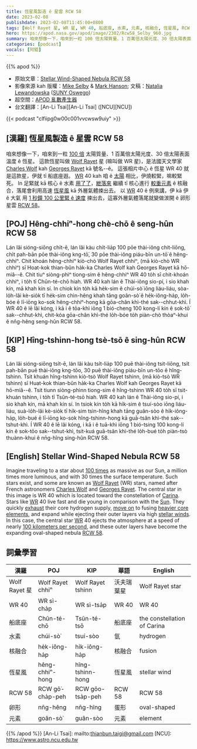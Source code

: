 ```yaml
---
title: 恆星風製造 ê 星雲 RCW 58
date: 2023-02-08
publishdate: 2023-02-08T11:45:00+0800
tags: [Wolf Rayet 星, WR 星, WR 40, 船底座, 水素, 元素, 核融合, 恆星風, RCW 58, 卵形]
hero: https://apod.nasa.gov/apod/image/2302/Rcw58_Selby_960.jpg
summary: 咱來想像一下，咱來到一粒 100 倍太陽質量、1 百萬倍太陽光度、30 倍太陽表面溫度 ê 恆星。這款恆星叫做 Wolf Rayet 星。
categories: [podcast]
vocals: [阿錕]
---
```


{{% apod %}}

- 原始文章：[Stellar Wind-Shaped Nebula RCW 58](https://apod.nasa.gov/apod/ap230208.html)
- 影像來源 kah 版權：[Mike Selby](https://www.facebook.com/masterdarksastro/) & [Mark Hanson](https://www.hansonastronomy.com/); 文稿：[Natalia Lewandowska](https://www.oswego.edu/physics/natalia-lewandowska) ([SUNY Oswego](https://www.oswego.edu/physics/))
- 超空間：[APOD 亂數產生器](https://apod.nasa.gov/apod/random_apod.html)
- 台文翻譯：[An-Li Tsai][An-Li Tsai] ([NCU][NCU])

{{< podcast "clfiipg0w00c001vvcwsw9uiy" >}}

## [漢羅] 恆星風製造 ê 星雲 RCW 58
咱來想像一下，咱來到一粒 [100 倍][100 times] 太陽質量、1 百萬倍太陽光度、30 倍太陽表面溫度 ê 恆星。
這款恆星叫做 [Wolf Rayet][Wolf Rayet] 星 (嘛叫做 WR 星)，是法國天文學家 [Charles Wolf][Charles Wolf] kah [Georges Rayet][Georges Rayet] kā 號名--ê。
這張相片中心 ê 恆星 WR 40 就是這款星，伊就 tī 船底座遐。
[WR][WR 1] 40 kah 咱 ê [太陽][Sun] 相比，伊燒較緊，嘛較緊死。
In 足緊就 kā 核心 ê 水素 [用了了][exhaust]，[紲落來][move on] 繼續 tī 核心進行 [較重元素][heavier core elements] ê 核融合，落尾會利用高速 [恆星風][stellar winds] kā 外層氣體捒出去。
以 [WR][WR 2] 40 ê 例來講，伊 kā 伊 ê 大氣 用 [1 秒鐘 100 公里緊 ê 速度][100 kilometers per second] 捒出去，這寡外層氣體落尾就變做湠開 ê 卵形星雲 [RCW 58][RCW 58]。

## [POJ] Hêng-chhiⁿ-hong chè-chō ê seng-hûn RCW 58
Lán lâi sióng-siōng chi̍t-ē, lán lâi kàu chi̍t-lia̍p 100 pōe thài-iông chit-liōng, chi̍t pah-bān pōe thài-iông kng-tō͘, 30 pōe thài-iông piáu-bīn un-tō͘ ê hêng-chhiⁿ.
Chit khoán hêng-chhiⁿ kiò-chò Wolf Rayet chhiⁿ, (mā kiò-chò WR chhiⁿ) sī Hoat-kok thian-bûn ha̍k-ka Charles Wolf kah Georges Rayet kā hō-miâ--ê.
Chit tiuⁿ siòng-phìⁿ tiong-sim ê hêng-chhiⁿ WR 40 to̍h sī chit-khoán chhiⁿ, i to̍h tī Chûn-té-chō hiah.
WR 40 kah lán ê Thài-iông sio-pí, i sio khah kín, mā khah kín sí.
In chiok kín to̍h kā he̍k-sim ê chúi-sò͘ iōng liáu-liáu, sòa-lo̍h-lâi kè-sio̍k tī he̍k-sim chìn-hêng khah tāng goân-sò͘ ê he̍k-iông-ha̍p, lo̍h-bóe ē lī-iōng ko-sok hêng-chhiⁿ-hong kā gōa-chân khì-thé sak--chhut-khì.
Í WR 40 ê lē lâi kóng, i kā i ê tōa-khì iōng 1 bió-cheng 100 kong-lí kín ê sok-tō͘ sak--chhut-khì, chit-kóa gōa-chân khì-thé lo̍h-bóe to̍h piàn-chò thòaⁿ-khui ê nn̄g-hêng seng-hûn RCW 58.


## [KIP] Hîng-tshinn-hong tsè-tsō ê sing-hûn RCW 58
Lán lâi sióng-siōng tsi̍t-ē, lán lâi kàu tsi̍t-lia̍p 100 puē thài-iông tsit-liōng, tsi̍t pah-bān puē thài-iông kng-tōo, 30 puē thài-iông piáu-bīn un-tōo ê hîng-tshinn.
Tsit khuán hîng-tshinn kiò-tsò Wolf Rayet tshinn, (mā kiò-tsò WR tshinn) sī Huat-kok thian-bûn ha̍k-ka Charles Wolf kah Georges Rayet kā hō-miâ--ê.
Tsit tiunn siòng-phìnn tiong-sim ê hîng-tshinn WR 40 to̍h sī tsit-khuán tshinn, i to̍h tī Tsûn-té-tsō hiah.
WR 40 kah lán ê Thài-iông sio-pí, i sio khah kín, mā khah kín sí.
In tsiok kín to̍h kā hi̍k-sim ê tsuí-sòo iōng liáu-liáu, suà-lo̍h-lâi kè-sio̍k tī hi̍k-sim tsìn-hîng khah tāng guân-sòo ê hi̍k-iông-ha̍p, lo̍h-bué ē lī-iōng ko-sok hîng-tshinn-hong kā guā-tsân khì-thé sak--tshut-khì.
Í WR 40 ê lē lâi kóng, i kā i ê tuā-khì iōng 1 bió-tsing 100 kong-lí kín ê sok-tōo sak--tshut-khì, tsit-kuá guā-tsân khì-thé lo̍h-bué to̍h piàn-tsò thuànn-khui ê nn̄g-hîng sing-hûn RCW 58.

## [English] Stellar Wind-Shaped Nebula RCW 58
Imagine traveling to a star about [100 times][100 times] as massive as our Sun, a million times more luminous, and with 30 times the surface temperature.
Such stars exist, and some are known as [Wolf Rayet][Wolf Rayet] (WR) stars, named after French astronomers [Charles Wolf][Charles Wolf] and [Georges Rayet][Georges Rayet].
The central star in this image is WR 40 which is located toward the constellation of [Carina][Carina].
Stars like [WR][WR 1] 40 live fast and die young in comparison with the [Sun][Sun].
They quickly [exhaust][exhaust] their core hydrogen supply, [move on][move on] to fusing [heavier core elements][heavier core elements], and expand while ejecting their outer layers via high [stellar winds][stellar winds].
In this case, the central star [WR][WR 2] 40 ejects the atmosphere at a speed of nearly [100 kilometers per second][100 kilometers per second], and these outer layers have become the expanding oval-shaped nebula [RCW 58][RCW 58].

## 詞彙學習

|漢羅|POJ|KIP|華語|English|
|-|-|-|-|-|
|Wolf Rayet 星|Wolf Rayet chhiⁿ|Wolf Rayet tshinn|沃夫瑞葉星|Wolf Rayet star|
|WR 40|WR sì-cha̍p|WR sì-tsa̍p|WR 40|WR 40|
|船底座|Chûn-té-chō|Tsûn-té-tsō|船底座|the constellation of Carina|
|水素|chúi-sò͘|tsuí-sòo|氫|hydrogen|
|核融合|he̍k-iông-ha̍p|hi̍k-iông-ha̍p|核融合|fusion|
|恆星風|hêng-chhiⁿ-hong|hîng-tshinn-hong|恆星風|stellar wind|
|RCW 58|RCW gō͘-cha̍p-peh|RCW gōo-tsa̍p-peh|RCW 58|RCW 58|
|卵形|nn̄g-hêng|nn̄g-hîng|蛋形|oval-shaped|
|元素|goân-sò͘|guân-sòo|元素|element|

{{% /apod %}}
[An-Li Tsai]: mailto:thianbun.taigi@gmail.com
[NCU]: https://www.astro.ncu.edu.tw

[copyright]: https://apod.nasa.gov/apod/fap/lib/about_apod.html#srapply
[License]: https://creativecommons.org/licenses/by/2.0/

[100 times]:https://youtu.be/REHJvW53G54
[Wolf Rayet]:https://en.wikipedia.org/wiki/Wolf%E2%80%93Rayet_star
[Charles Wolf]:https://en.wikipedia.org/wiki/Charles_Wolf_(astronomer)
[Georges Rayet]:https://en.wikipedia.org/wiki/Georges_Rayet
[Carina]:https://chandra.harvard.edu/photo/constellations/carina.html
[WR 1]:https://apod.nasa.gov/apod/ap211021.html
[Sun]:https://solarsystem.nasa.gov/solar-system/sun/in-depth/
[exhaust]:https://media.istockphoto.com/id/1286001342/photo/chinchilla-kitten-scottish-fold-longhair-white-kitten-sleeping-on-the-bar.jpg?s=612x612&w=0&k=20&c=13mY7SFuMTXrqcDJq8XQpD7C0wUIkQ0uGBwlsHBCf24=
[move on]:https://en.wikipedia.org/wiki/Stellar_evolution#Massive_stars
[heavier core elements]:http://apod.pl/htmltest/gifcity/msblues.html
[stellar winds]:https://esahubble.org/wordbank/stellar-wind/
[WR 2]:https://apod.nasa.gov/apod/ap200308.html
[100 kilometers per second]:https://astrodonimaging.com/gallery/rcw-58-ring-nebula-in-carina/
[RCW 58]:https://astrodrudis.com/rcw-58/
